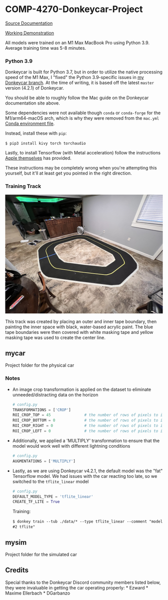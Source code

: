 
# COMP-4270-Donkeycar-Project

[Source Documentation](https://docs.donkeycar.com/)

[Working Demonstration](https://www.youtube.com/watch?v=Dh5u399fyEU)

All models were trained on an M1 Max MacBook Pro using Python 3.9. Average training time was 5-8 minutes. 

### Python 3.9

Donkeycar is built for Python 3.7, but in order to utilize the native processing speed of the M1 Max, I "fixed" the Python 3.9-specific issues in [my Donkeycar branch](https://github.com/128keaton/donkeycar/tree/m1-py3.9). At the time of writing, it is based off the latest `master` version (4.2.1) of Donkeycar. 

You should be able to roughly follow the Mac guide on the Donkeycar documentation site above.

Some dependencies were not available though `conda` or `conda-forge` for the M1/arm64-macOS arch, which is why they were removed from the `mac.yml` [Conda environment file](https://github.com/autorope/donkeycar/compare/master...128keaton:m1-py3.9?expand=1#diff-e6da1d196d2d58206198e24cd26781d530c2180888afa5e484e184314bce494f).

Instead, install these with `pip`:

`$ pip3 install kivy torch torchaudio`

Lastly, to install Tensorflow (with Metal acceleration) follow the instructions [Apple themselves](https://developer.apple.com/metal/tensorflow-plugin/) has provided.

These instructions may be completely wrong when you're attempting this yourself, but it'll at least get you pointed in the right direction.

### Training Track
![drying](track/completed.jpg)

This track was created by placing an outer and inner tape boundary, then painting the inner space with black, water-based acrylic paint. The blue tape boundaries 
were then covered with white masking tape and yellow masking tape was used to create the center line.

## mycar

Project folder for the physical car


### Notes

* An image crop transformation is applied on the dataset to eliminate unneeded/distracting data on the horizon
	```python
	# config.py
	TRANSFORMATIONS = ['CROP']
	ROI_CROP_TOP = 45               # the number of rows of pixels to ignore on the top of the image
	ROI_CROP_BOTTOM = 0             # the number of rows of pixels to ignore on the bottom of the image
	ROI_CROP_RIGHT = 0              # the number of rows of pixels to ignore on the right of the image
	ROI_CROP_LEFT = 0               # the number of rows of pixels to ignore on the left of the image
	```

* Additionally, we applied a 'MULTIPLY' transformation to ensure that the model would work well with different lightning conditions
	```python
	# config.py
	AUGMENTATIONS = ['MULTIPLY']
	```

* Lastly, as we are using Donkeycar v4.2.1, the default model was the "fat" Tensorflow model. We had issues with
the car reacting too late, so we switched to the `tflite_linear` model
	```python
	# config.py
	DEFAULT_MODEL_TYPE = 'tflite_linear'
	CREATE_TF_LITE = True
	```

	Training:
	
	`$ donkey train --tub ./data/* --type tflite_linear --comment "model #2 tflite" `


## mysim

Project folder for the simulated car

## Credits

Special thanks to the Donkeycar Discord community members listed below, they were invaluable in getting the car operating properly:
	* Ezward
	* Maxime Ellerbach
	* DGarbanzo

